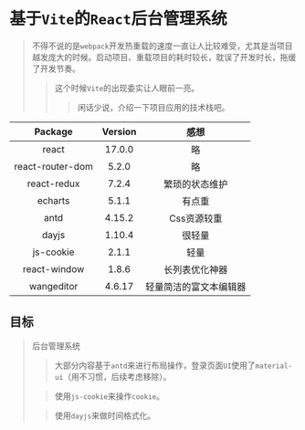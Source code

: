 # 基于`Vite`的`React`后台管理系统

> 不得不说的是`webpack`开发热重载的速度一直让人比较难受，尤其是当项目越发庞大的时候。启动项目、重载项目的耗时较长，耽误了开发时长，拖缓了开发节奏。
> >这个时候`Vite`的出现委实让人眼前一亮。
> >>闲话少说，介绍一下项目应用的技术栈吧。


| Package | Version | 感想 |
| :---: | :---: | :---: |
| react | 17.0.0 | 略 |
| react-router-dom | 5.2.0 | 略 |
| react-redux | 7.2.4 | 繁琐的状态维护 |
| echarts | 5.1.1 | 有点重 |
| antd | 4.15.2 | Css资源较重 |
| dayjs | 1.10.4 | 很轻量 |
| js-cookie | 2.1.1 | 轻量 |
| react-window | 1.8.6 | 长列表优化神器 |
| wangeditor | 4.6.17 | 轻量简洁的富文本编辑器 |

## 目标
> 后台管理系统
>> 大部分内容基于`antd`来进行布局操作，登录页面`UI`使用了`material-ui`（用不习惯，后续考虑移除）。
>
>> 使用`js-cookie`来操作`cookie`。
>
>> 使用`dayjs`来做时间格式化。
